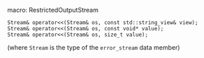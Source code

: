 macro: RestrictedOutputStream

    Stream& operator<<(Stream& os, const std::string_view& view);
    Stream& operator<<(Stream& os, const void* value);
    Stream& operator<<(Stream& os, size_t value);

(where `Stream` is the type of the `error_stream` data member)
